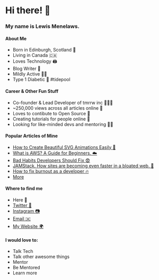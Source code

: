 # Hi there! 👋

### My name is Lewis Menelaws.

<!--
**elebumm/elebumm** is a ✨ _special_ ✨ repository because its `README.md` (this file) appears on your GitHub profile.
-->

#### About Me

- Born in Edinburgh, Scotland 🏴󠁧󠁢󠁳󠁣󠁴󠁿
- Living in Canada 🇨🇦
- Loves Technology 🖨
- Blog Writer 📝
- Mildly Active 🏃‍♂️
- Type 1 Diabetic 💉 #tidepool

#### Career & Other Fun Stuff

- Co-founder & Lead Developer of tmrrw inc 💼👨‍💻
- ~250,000 views across all articles online 👀
- Loves to contibute to Open Source 🔧
- Creating tutorials for people online 🧠
- Looking for like-minded devs and mentoring 👨‍🏫

#### Popular Articles of Mine

- [How to Create Beautiful SVG Animations Easily 🙏](https://medium.com/@LewisMenelaws/how-to-create-beautiful-svg-animations-easily-610eb2690ac3)
- [What is AWS? A Guide for Beginners. ☁️](https://dev.to/lewismenelaws/what-is-aws-a-guide-for-beginners-p4l)
- [Bad Habits Developers Should Fix 😨](https://dev.to/lewismenelaws/bad-habits-developers-should-fix-53n9)
- [JAMStack. How sites are becoming even faster in a bloated web. 🥞](https://dev.to/lewismenelaws/jamstack-how-sites-are-becoming-even-faster-in-a-bloated-web-fig)
- [How to fix burnout as a developer 🔥](https://dev.to/lewismenelaws/how-to-fix-burnout-as-a-developer--4opl)
- [More](https://lewismenelaws.com)

#### Where to find me

- Here 👋
- [Twitter 🦜](https://twitter.com/LewisMenelaws)
- [Instagram 📷](https://instagram.com/lewismenelaws)
- [Email ✉️](mailto:hi@lewismenelaws.com)
- [My Website 🌍](https://lewismenelaws.com)

#### I would love to:

- Talk Tech 
- Talk other awesome things
- Mentor
- Be Mentored
- Learn more
